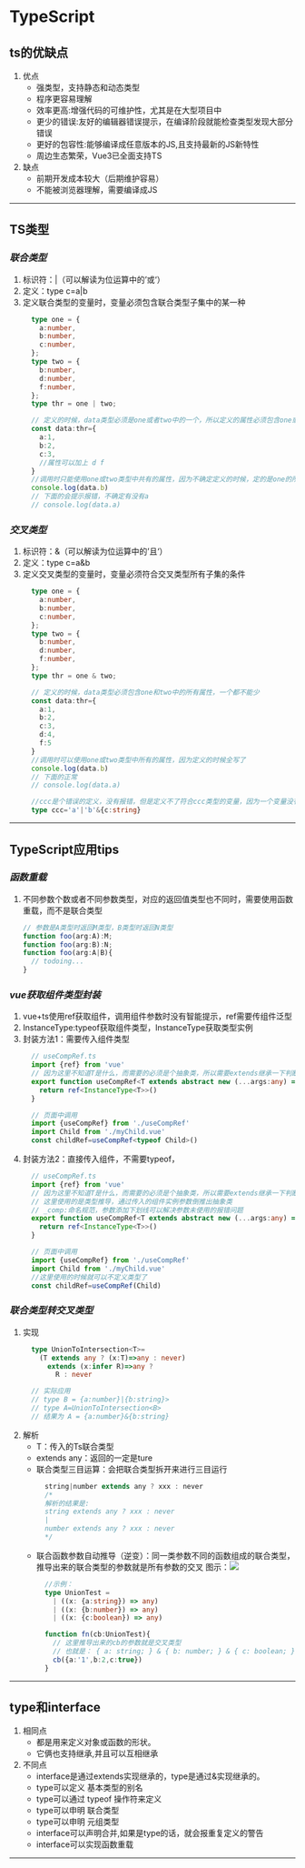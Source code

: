 # TypeScript

## ts的优缺点
  1. 优点
      - 强类型，支持静态和动态类型
      - 程序更容易理解
      - 效率更高:增强代码的可维护性，尤其是在大型项目中
      - 更少的错误:友好的编辑器错误提示，在编译阶段就能检查类型发现大部分错误
      - 更好的包容性:能够编译成任意版本的JS,且支持最新的JS新特性
      - 周边生态繁荣，Vue3已全面支持TS
  2. 缺点
      - 前期开发成本较大（后期维护容易）
      - 不能被浏览器理解，需要编译成JS

-----

## TS类型
### *联合类型*
  1. 标识符：|（可以解读为位运算中的’或‘）
  2. 定义：type c=a|b
  3. 定义联合类型的变量时，变量必须包含联合类型子集中的某一种
      ```ts
        type one = {
          a:number,
          b:number,
          c:number,
        };
        type two = {
          b:number,
          d:number,
          f:number,
        };
        type thr = one | two;

        // 定义的时候，data类型必须是one或者two中的一个，所以定义的属性必须包含one或者two其中之一的所有必填属性，可以多不能少
        const data:thr={
          a:1,
          b:2,
          c:3,
          //属性可以加上 d f
        }
        //调用时只能使用one或two类型中共有的属性，因为不确定定义的时候，定的是one的所有属性还是two的
        console.log(data.b)
        // 下面的会提示报错，不确定有没有a
        // console.log(data.a)
      ```
### *交叉类型*
  1. 标识符：&（可以解读为位运算中的’且‘）
  2. 定义：type c=a&b
  3. 定义交叉类型的变量时，变量必须符合交叉类型所有子集的条件
      ```ts
        type one = {
          a:number,
          b:number,
          c:number,
        };
        type two = {
          b:number,
          d:number,
          f:number,
        };
        type thr = one & two;

        // 定义的时候，data类型必须包含one和two中的所有属性，一个都不能少
        const data:thr={
          a:1,
          b:2,
          c:3,
          d:4,
          f:5
        }
        //调用时可以使用one或two类型中所有的属性，因为定义的时候全写了
        console.log(data.b)
        // 下面的正常
        // console.log(data.a)

        //ccc是个错误的定义，没有报错，但是定义不了符合ccc类型的变量，因为一个变量没有办法是字符又是对象
        type ccc='a'|'b'&{c:string}
      ```

-----

## TypeScript应用tips
### *函数重载*
  1. 不同参数个数或者不同参数类型，对应的返回值类型也不同时，需要使用函数重载，而不是联合类型
      ``` ts
      // 参数是A类型时返回M类型，B类型时返回N类型
      function foo(arg:A):M;
      function foo(arg:B):N;
      function foo(arg:A|B){
        // todoing...
      }
      ```
### *vue获取组件类型封装*
  1. vue+ts使用ref获取组件，调用组件参数时没有智能提示，ref需要传组件泛型
  2. InstanceType<typeof Comp>:typeof获取组件类型，InstanceType获取类型实例
  3. 封装方法1：需要传入组件类型
      ```ts
        // useCompRef.ts
        import {ref} from 'vue'
        // 因为这里不知道T是什么，而需要的必须是个抽象类，所以需要extends继承一下判断一下
        export function useCompRef<T extends abstract new (...args:any) => any>(){
          return ref<InstanceType<T>>()
        }

        // 页面中调用
        import {useCompRef} from './useCompRef'
        import Child from './myChild.vue'
        const childRef=useCompRef<typeof Child>()
      ```
  4. 封装方法2：直接传入组件，不需要typeof，
      ```ts
        // useCompRef.ts
        import {ref} from 'vue'
        // 因为这里不知道T是什么，而需要的必须是个抽象类，所以需要extends继承一下判断一下
        // 这里使用的是类型推导，通过传入的组件实例参数倒推出抽象类
        // _comp:命名规范，参数添加下划线可以解决参数未使用的报错问题
        export function useCompRef<T extends abstract new (...args:any) => any>(_comp:T){
          return ref<InstanceType<T>>()
        }

        // 页面中调用
        import {useCompRef} from './useCompRef'
        import Child from './myChild.vue'
        //这里使用的时候就可以不定义类型了
        const childRef=useCompRef(Child)
      ```
### *联合类型转交叉类型*
  1. 实现
      ```ts
        type UnionToIntersection<T>=
          (T extends any ? (x:T)=>any : never)
            extends (x:infer R)=>any ? 
              R : never

        // 实际应用
        // type B = {a:number}|{b:string}>
        // type A=UnionToIntersection<B>
        // 结果为 A = {a:number}&{b:string}
      ```
  2. 解析
      - T：传入的Ts联合类型
      - extends any：返回的一定是ture
      - 联合类型三目运算：会把联合类型拆开来进行三目运行
          ```ts
            string|number extends any ? xxx : never
            /*
            解析的结果是:
            string extends any ? xxx : never
            |
            number extends any ? xxx : never
            */
          ```
      - 联合函数参数自动推导（逆变）：同一类参数不同的函数组成的联合类型，推导出来的联合类型的参数就是所有参数的交叉
        图示：![](/assets/ts1.png)
          ```ts
            //示例：
            type UnionTest = 
              | ((x: {a:string}) => any)
              | ((x: {b:number}) => any)
              | ((x: {c:boolean}) => any)

            function fn(cb:UnionTest){
              // 这里推导出来的cb的参数就是交叉类型
              // 也就是： { a: string; } & { b: number; } & { c: boolean; }
              cb({a:'1',b:2,c:true})
            }
          ```

-----

## type和interface
  1. 相同点
      - 都是用来定义对象或函数的形状。
      - 它俩也支持继承,并且可以互相继承
  2. 不同点
      - interface是通过extends实现继承的，type是通过&实现继承的。
      - type可以定义 基本类型的别名
      - type可以通过 typeof 操作符来定义
      - type可以申明 联合类型
      - type可以申明 元组类型
      - interface可以声明合并,如果是type的话，就会报重复定义的警告
      - interface可以实现函数重载

-----
